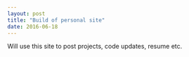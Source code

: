 ```yaml
---
layout: post
title: "Build of personal site"
date: 2016-06-18
---
```


Will use this site to post projects, code updates, resume etc.